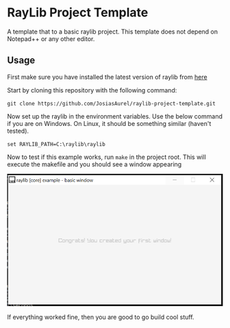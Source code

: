 # RayLib Project Template

A template that to a basic raylib project. This template does not depend on Notepad++ or any other editor.

## Usage

First make sure you have installed the latest version of raylib from [here](https://raysan5.itch.io/raylib/purchase?popup=1)

Start by cloning this repository with the following command:

```shell
git clone https://github.com/JosiasAurel/raylib-project-template.git
```

Now set up the raylib in the environment variables.
Use the below command if you are on Windows. On Linux, it should be something similar (haven't tested).

```shell
set RAYLIB_PATH=C:\raylib\raylib
```

Now to test if this example works, run `make` in the project root.
This will execute the makefile and you should see a window appearing

![RayLib Demo Window](/demo.png)

If everything worked fine, then you are good to go build cool stuff.
